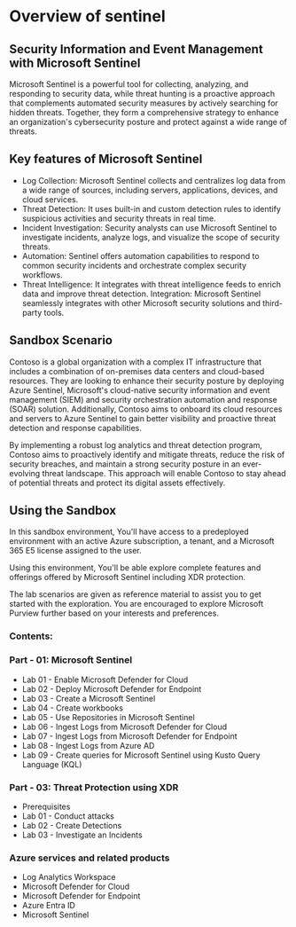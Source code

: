 # Overview of sentinel

## Security Information and Event Management with Microsoft Sentinel

Microsoft Sentinel is a powerful tool for collecting, analyzing, and responding to security data, while threat hunting is a proactive approach that complements automated security measures by actively searching for hidden threats. Together, they form a comprehensive strategy to enhance an organization's cybersecurity posture and protect against a wide range of threats.

## Key features of Microsoft Sentinel

- Log Collection: Microsoft Sentinel collects and centralizes log data from a wide range of sources, including servers, applications, devices, and cloud services.
- Threat Detection: It uses built-in and custom detection rules to identify suspicious activities and security threats in real time.
- Incident Investigation: Security analysts can use Microsoft Sentinel to investigate incidents, analyze logs, and visualize the scope of security threats.
- Automation: Sentinel offers automation capabilities to respond to common security incidents and orchestrate complex security workflows.
- Threat Intelligence: It integrates with threat intelligence feeds to enrich data and improve threat detection.
Integration: Microsoft Sentinel seamlessly integrates with other Microsoft security solutions and third-party tools.

## Sandbox Scenario
Contoso is a global organization with a complex IT infrastructure that includes a combination of on-premises data centers and cloud-based resources. They are looking to enhance their security posture by deploying Azure Sentinel, Microsoft's cloud-native security information and event management (SIEM) and security orchestration automation and response (SOAR) solution. Additionally, Contoso aims to onboard its cloud resources and servers to Azure Sentinel to gain better visibility and proactive threat detection and response capabilities.

By implementing a robust log analytics and threat detection program, Contoso aims to proactively identify and mitigate threats, reduce the risk of security breaches, and maintain a strong security posture in an ever-evolving threat landscape. This approach will enable Contoso to stay ahead of potential threats and protect its digital assets effectively.

## Using the Sandbox

In this sandbox environment, You'll have access to a predeployed environment with an active Azure subscription, a tenant, and a Microsoft 365 E5 license assigned to the user. 

Using this environment, You'll be able explore complete features and offerings offered by Microsoft Sentinel including XDR protection.

The lab scenarios are given as reference material to assist you to get started with the exploration. You are encouraged to explore Microsoft Purview further based on your interests and preferences.

### Contents:

### Part - 01: Microsoft Sentinel

- Lab 01 - Enable Microsoft Defender for Cloud
- Lab 02 - Deploy Microsoft Defender for Endpoint
- Lab 03 - Create a Microsoft Sentinel
- Lab 04 - Create workbooks
- Lab 05 - Use Repositories in Microsoft Sentinel
- Lab 06 - Ingest Logs from Microsoft Defender for Cloud
- Lab 07 - Ingest Logs from Microsoft Defender for Endpoint
- Lab 08 - Ingest Logs from Azure AD
- Lab 09 - Create queries for Microsoft Sentinel using Kusto Query Language (KQL)

### Part - 03: Threat Protection using XDR

- Prerequisites
- Lab 01 - Conduct attacks
- Lab 02 - Create Detections
- Lab 03 - Investigate an Incidents

### Azure services and related products

- Log Analytics Workspace
- Microsoft Defender for Cloud
- Microsoft Defender for Endpoint
- Azure Entra ID
- Microsoft Sentinel
